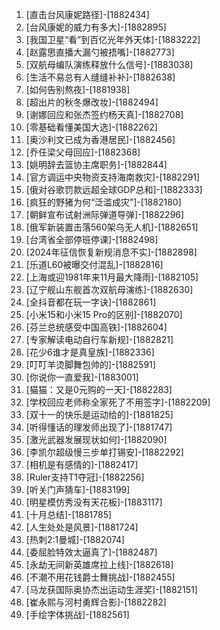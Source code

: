 
1. [直击台风康妮路径]-[1882434]
1. [台风康妮的威力有多大]-[1882895]
1. [我国卫星“看”到百亿光年外天体]-[1883222]
1. [赵露思直播大漏勺被捂嘴]-[1882773]
1. [双航母编队演练释放什么信号]-[1883038]
1. [生活不易总有人缝缝补补]-[1882638]
1. [如何告别熬夜]-[1881938]
1. [超出片的秋冬爆改妆]-[1882494]
1. [谢娜回应和张杰签约杨天真]-[1882708]
1. [零基础看懂美国大选]-[1882262]
1. [奥沙利文已成为香港居民]-[1882456]
1. [乔任梁父母回应]-[1882368]
1. [姚明辞去篮协主席职务]-[1882844]
1. [官方调运中央物资支持海南救灾]-[1882291]
1. [俄对谷歌罚款远超全球GDP总和]-[1882333]
1. [疯狂的野猪为何“泛滥成灾”]-[1882180]
1. [朝鲜宣布试射洲际弹道导弹]-[1882296]
1. [俄军新装置击落560架乌无人机]-[1882651]
1. [台湾省全部停班停课]-[1882498]
1. [2024年征信恢复新规消息不实]-[1882898]
1. [乐道L60被曝交付混乱]-[1882816]
1. [上海或迎1981年来11月最大降雨]-[1882105]
1. [辽宁舰山东舰首次双航母演练]-[1882630]
1. [全抖音都在玩一字诀]-[1882861]
1. [小米15和小米15 Pro的区别]-[1882070]
1. [芬兰总统感受中国高铁]-[1882604]
1. [专家解读电动自行车新规]-[1882821]
1. [花少6谁才是真皇族]-[1882336]
1. [叮叮羊烫脚舞包帅的]-[1882591]
1. [你说你一直爱我]-[1883001]
1. [猫猫：又是0元购的一天]-[1882283]
1. [学校回应老师称全家死了不用签字]-[1882209]
1. [双十一的快乐是运动给的]-[1881825]
1. [听得懂话的理发师出现了]-[1881747]
1. [激光武器发展现状如何]-[1882090]
1. [李凯尔超级慢三步单打锡安]-[1882292]
1. [相机是有感情的]-[1882417]
1. [Ruler支持T1夺冠]-[1882256]
1. [听关门声猜车]-[1883199]
1. [明星模仿秀没有天花板]-[1883117]
1. [十月总结]-[1881785]
1. [人生处处是风景]-[1881724]
1. [热刺2:1曼城]-[1882074]
1. [委屈脸特效太逼真了]-[1882487]
1. [永劫无间新英雄席拉上线]-[1882618]
1. [不潮不用花钱爵士舞挑战]-[1882455]
1. [马龙获国际奥协杰出运动生涯奖]-[1882151]
1. [崔永熙与河村勇辉合影]-[1882282]
1. [手绘字体挑战]-[1882561]